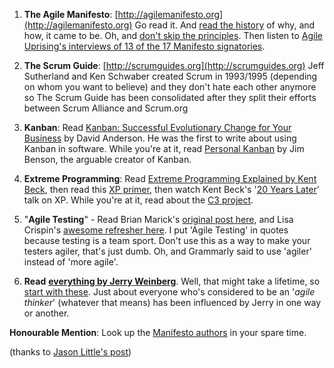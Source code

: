 1) **The Agile Manifesto**: [http://agilemanifesto.org](http://agilemanifesto.org) Go read it. And [read the history](http://agilemanifesto.org/history.html) of why, and how, it came to be. Oh, and [don't skip the principles](http://agilemanifesto.org/principles.html). Then listen to [Agile Uprising's interviews of 13 of the 17 Manifesto signatories](http://podcast.agileuprising.com/manifesto-author-review/).

2) **The Scrum Guide**: [http://scrumguides.org](http://scrumguides.org) Jeff Sutherland and Ken Schwaber created Scrum in 1993/1995 (depending on whom you want to believe) and they don't hate each other anymore so The Scrum Guide has been consolidated after they split their efforts between Scrum Alliance and Scrum.org

3) **Kanban**: Read [Kanban: Successful Evolutionary Change for Your Business](http://www.djaa.com/kanban-successful-evolutionary-change-your-technology-business-0) by David Anderson. He was the first to write about using Kanban in software. While you're at it, read [Personal Kanban](http://personalkanban.com/pk/) by Jim Benson, the arguable creator of Kanban.

4) **Extreme Programming**: Read [Extreme Programming Explained by Kent Beck](http://www.amazon.com/exec/obidos/ASIN/0201616416/extremeprogrammi), then read this [XP primer](http://www.extremeprogramming.org/), then watch Kent Beck's '[20 Years Later](https://www.youtube.com/watch?v=cGuTmOUdFbo&lipi)' talk on XP. While you're at it, read about the [C3 project](https://martinfowler.com/bliki/C3.html).

5) "**Agile Testing**" - Read Brian Marick's [original post here](http://www.exampler.com/old-blog/2003/08/22/#agile-testing-project-2), and Lisa Crispin's [awesome refresher here](http://lisacrispin.com/2011/11/08/using-the-agile-testing-quadrants/). I put 'Agile Testing' in quotes because testing is a team sport. Don't use this as a way to make your testers agiler, that's just dumb. Oh, and Grammarly said to use 'agiler' instead of 'more agile'.

6) **Read** [**everything by Jerry Weinberg**](http://www.geraldmweinberg.com/Site/Bundles.html). Well, that might take a lifetime, so [start with these](https://leanpub.com/b/qualitysoftware). Just about everyone who's considered to be an '_agile thinker_' (whatever that means) has been influenced by Jerry in one way or another.

**Honourable Mention**: Look up the [Manifesto authors](http://agilemanifesto.org/authors.html) in your spare time.

(thanks to [Jason Little's post](https://www.linkedin.com/pulse/6-things-everyone-needs-know-agile-jason-little/))
